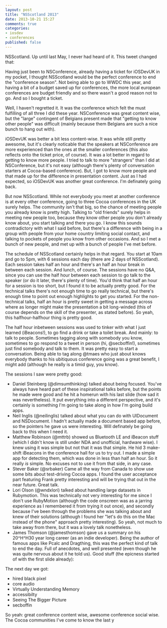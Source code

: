 ```yaml
---
layout: post
title: "NSScotland 2013"
date: 2013-10-21 15:27
comments: true
categories:
- iosdev
- conferences
published: false
---
```


NSScotland. Up until last May, I never had heard of it. This tweet changed that:


Having just been to NSConference, already having a ticket for iOSDevUK in my pocket, I thought NSScotland would be the perfect conference to end the "conference season". Not being able to go to WWDC this year, and having a bit of a budget saved up for conferences, the more local european conferences are budget friendly and so there wasn't a good reason not to go. And so I bought a ticket.

Well, I haven't regretted it. It was the conference which felt the must fulfilling of all three I did these year. NSConference was great content wise, but the "large" contingent of Belgians present made that "getting to know other people" was difficult (mainly because them Belgians are such a nice bunch to hang out with).

iOSDevUK was better a bit less content-wise. It was while still pretty awesome, but it's clearly noticable that the speakers at NSConference are more experienced than the ones at the smaller conferences (this also reflects onto the ticket price, of course). It was a lot better in regard to getting to know more people. I tried to talk to more "strangers" than I did at NSConference, but it's not easy (although there's plenty of conversation starters at Cocoa-based conference). But, I got to know more people and that made up for the difference in presentation content. Just as I had expected, so iOSDevUK was another great conference. I'm definately going back.

But now NSScotland. While not everybody you meet at another conference is at every other conference, going to three Cocoa conferences in the UK surely helps. The community isn't that big, so the chance of meeting people you already know is pretty high. Talking to "old friends" surely helps in meeting new people too, because they know other people you don't already know about, you start talking and there you go. I know this sounds contradictory with what I said before, but there's a difference with being in a group with people from your home country limiting social contact, and talking to pockets of people you know from other occasions. And so I met a bunch of new people, and met up with a bunch of people I've met before.

The schedule of NSScotland certainly helps in that regard. You start at 10am and go to 5pm, with 6 sessions each day (there are 2 days of NSScotland). Each session takes half an hour and there's an half an hour break in between each session. And lunch, of course. The sessions have no Q&A, since you can use the half hour between each session to go talk to the speaker (or do it later, there's plenty of time). You'd think that half an hour for a session is too short, but I found it to be actually pretty good. For the technical talks there's not enough time to go really technical, but there's enough time to point out enough highlights to get you started. For the non-technical talks, half an hour is pretty sweet in getting a message across where as longer might make the presentation a bit long-winded (this of course depends on the skill of the presenter, as stated before). So yeah, this halfhour-halfhour thing is pretty good.

The half hour inbetween sessions was used to tinker with what I just learned (iBeacons!), to go find a drink or take a toilet break. And mainly: to talk to people. Sometimes tagging along with somebody you know, sometimes to go respond to a tweet in person (hi, @secboffin!), sometimes just find somebody and talk to them. It was pretty easy to start a conversation. Being able to tag along @tmaes who just about knows everybody thanks to his ubitiquous conference going was a great benefit, I might add (although he really is a timid guy, you know).

The sessions I saw were pretty good:
* Daniel Steinberg (@dimsumthinking) talked about being focused. You've always have heard part of these inspirational talks before, but the points he made were good and he hit a homerun with his last slide (how sad it was nevertheless). It put everything into a different perspective, and it's certainly is something I'm going to take along in how I'm going build apps.
* Neil Inglis (@neilinglis) talked about what you can do with UIDocument and NSDocument. I hadn't actually made a document based app before, so the pointers he gave us were interesting. Will definately be going back to this when I need it.
* Matthew Robinson (@mttrb) showed us Bluetooth LE and iBeacon stuff (which I didn't know is still under NDA and unofficial, hardware wise). I knew using it was simple but not that it was that simple. He hid 3 make-shift iBeacons in the conference hall for us to try out. I made a simple app for detecting them, which was done in less than half an hour. So it really *is* simple. No excuses not to use it from that side, in any case.
* Stever Baker (@srbaker) Came all the way from Canada to show use some bits about test-driving Cocoa apps. I found the user acceptance part featuring Frank pretty interesting and will be trying that out in the near future. Great talk.
* Lori Olson (@wndxlori) talked about handling large datasets in Rubymotion. This was technically not very interesting for me since I don't use RubyMotion (although the code onscreen was as a jarring experience as I remembered it from trying it out once), and secondly because I've been through the problems she was talking about and knew of their solutions (although I found her "let's do this on the Mac instead of the phone" approach pretty interesting). So yeah, not much to take away from there, but it was a lovely talk nonetheless.
* James Thomson (@jamesthomson) gave us a summary on his 20^H^H30 year long career (as an indie developer). Being the author of famous apps like Pcalc and Dragthing, this was the perfect kind of talk to end the day. Full of anecdotes, and well presented (even though he was quite nervous about it he told us). Good stuff (the epicness started of with the first slide already):

The next day we got:

* hired black pixel
* core audio
* Virtually Understanding Memory
* accessibilty
* Seeing The Bigger Picture
* secboffin


So yeah: great conference content wise, awesome conference social wise. The Cocoa communities I've come to know the last y
